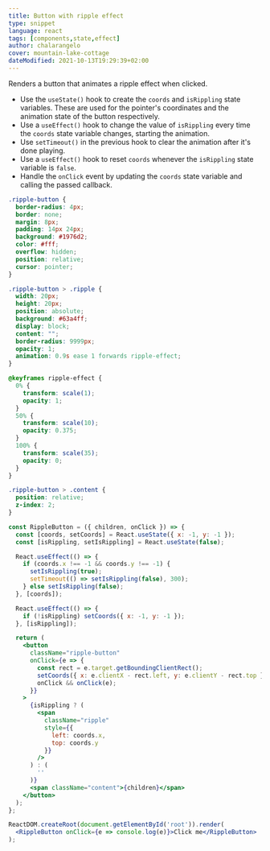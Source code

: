 ```yaml
---
title: Button with ripple effect
type: snippet
language: react
tags: [components,state,effect]
author: chalarangelo
cover: mountain-lake-cottage
dateModified: 2021-10-13T19:29:39+02:00
---
```


Renders a button that animates a ripple effect when clicked.

- Use the `useState()` hook to create the `coords` and `isRippling` state variables. These are used for the pointer's coordinates and the animation state of the button respectively.
- Use a `useEffect()` hook to change the value of `isRippling` every time the `coords` state variable changes, starting the animation.
- Use `setTimeout()` in the previous hook to clear the animation after it's done playing.
- Use a `useEffect()` hook to reset `coords` whenever the `isRippling` state variable is `false`.
- Handle the `onClick` event by updating the `coords` state variable and calling the passed callback.

```css
.ripple-button {
  border-radius: 4px;
  border: none;
  margin: 8px;
  padding: 14px 24px;
  background: #1976d2;
  color: #fff;
  overflow: hidden;
  position: relative;
  cursor: pointer;
}

.ripple-button > .ripple {
  width: 20px;
  height: 20px;
  position: absolute;
  background: #63a4ff;
  display: block;
  content: "";
  border-radius: 9999px;
  opacity: 1;
  animation: 0.9s ease 1 forwards ripple-effect;
}

@keyframes ripple-effect {
  0% {
    transform: scale(1);
    opacity: 1;
  }
  50% {
    transform: scale(10);
    opacity: 0.375;
  }
  100% {
    transform: scale(35);
    opacity: 0;
  }
}

.ripple-button > .content {
  position: relative;
  z-index: 2;
}
```

```jsx
const RippleButton = ({ children, onClick }) => {
  const [coords, setCoords] = React.useState({ x: -1, y: -1 });
  const [isRippling, setIsRippling] = React.useState(false);

  React.useEffect(() => {
    if (coords.x !== -1 && coords.y !== -1) {
      setIsRippling(true);
      setTimeout(() => setIsRippling(false), 300);
    } else setIsRippling(false);
  }, [coords]);

  React.useEffect(() => {
    if (!isRippling) setCoords({ x: -1, y: -1 });
  }, [isRippling]);

  return (
    <button
      className="ripple-button"
      onClick={e => {
        const rect = e.target.getBoundingClientRect();
        setCoords({ x: e.clientX - rect.left, y: e.clientY - rect.top });
        onClick && onClick(e);
      }}
    >
      {isRippling ? (
        <span
          className="ripple"
          style={{
            left: coords.x,
            top: coords.y
          }}
        />
      ) : (
        ''
      )}
      <span className="content">{children}</span>
    </button>
  );
};
```

```jsx
ReactDOM.createRoot(document.getElementById('root')).render(
  <RippleButton onClick={e => console.log(e)}>Click me</RippleButton>
);
```
